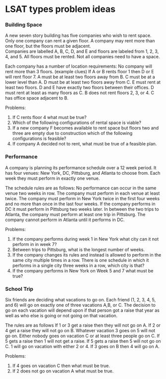 # LSAT types problem ideas

### Building Space
A new seven story building has five companies who wish to rent space. Only one company can rent a given floor. 
A company may rent more than one floor, but the floors must be adjacent.  
Companies are labelled A, B, C, D, and E and floors are labeled from 1, 2, 3, 4, and 5.
All floors must be rented. Not all companies need to have a space.

Each company has a number of location requirements:
No company will rent more than 3 floors. (example clues)
If A or B rents floor 1 then D or E will rent floor 7.
A must be at least two floors away from B.
C must be at a lower level than A.
D must be at least two floors away from C.
E must rent at least two floors.
D and E have exactly two floors between their offices.
D must rent at least as many floors as C.
B does not rent floors 2, 3, or 4.
C has office space adjacent to B.

Problems:
1. If C rents floor 4 what must be true?
2. Which of the following configurations of rental space is viable?
3. If a new company F becomes available to rent space but floors two and three are empty due to construction which of the following configurations is feasible?
4. If company A decided not to rent, what must be true of a feasible plan.

### Performance
A company is planning its performance schedule over a 12 week period. 
It has four venues: New York, DC, Pittsburg, and Atlanta to choose from.
Each week they must perform in exactly one venue. 

The schedule rules are as follows:
No performance can occur in the same venue two weeks in row.
The company must perform in each venue at least twice.
The company must perform in New York twice in the first four weeks and no more than once in the last four weeks.
If the company performs in DC it must perform in Pittsburg two weeks later.
In between the two trips to Atlanta, the company must perform at least one trip in Pittsburg.
The company cannot perform in Atlanta until it performs in DC.

Problems:
1. If the company performs during week 1 in New York what city can it not perform in in week 7?
2. Between trips to Pittsburg, what is the longest number of weeks.
3. If the company changes its rules and instead is allowed to perform in the same city multiple times in a row. There is one schedule in which it performs in a single city three weeks in a row, which city is that?
4. If the company performs in New York on Week 5 and 7 what must be true?

### School Trip
Six friends are deciding what vacations to go on. Each friend (1, 2, 3, 4, 5, and 6) will go on exactly one of three vacations A,B, or C. The decision to go on each vacation will depend upon if that person got a raise that year as well as who else is going or not going on that vacation.

The rules are as follows
If 1 or 3 get a raise then they will not go on A.
If 2 or 4 get a raise they will not go on B.
Whatever vacation 3 goes on 5 will not go on.
Either nobody goes on vacation C or at least three people go on C.
If 5 gets a raise then 1 will not get a raise.
If 5 gets a raise then 5 will not go on C.
1 will go on vacation with either 2 or 4.
If 3 goes on B then 4 will go on A.

Problems:
1. If 4 goes on vacation C then what must be true.
2. If 2 does not go on vacation A what must be true.
